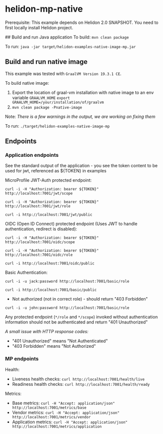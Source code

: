 # helidon-mp-native
Prerequisite:
This example depends on Helidon 2.0 SNAPSHOT. You need to first locally install Helidon project.

## Build and run Java application
To build:
`mvn clean package`

To run:
`java -jar target/helidon-examples-native-image-mp.jar`

## Build and run native image
This example was tested with `GraalVM Version 19.3.1 CE`.

To build native image:
1. Export the location of graal-vm installation with native image to an env variable `GRAALVM_HOME`
    `export GRAALVM_HOME=/your/installation/of/graalvm`
2. `mvn clean package -Pnative-image`
    
Note: _There is a few warnings in the output, we are working on fixing them_

To run:
`./target/helidon-examples-native-image-mp`


## Endpoints

### Application endpoints
See the standard output of the application - you see the token content to be used for jwt, referenced as ${TOKEN} in examples

MicroProfile JWT-Auth protected endpoint:

`curl -i -H "Authorization: bearer ${TOKEN}" http://localhost:7001/jwt/scope`

`curl -i -H "Authorization: bearer ${TOKEN}" http://localhost:7001/jwt/role`

`curl -i http://localhost:7001/jwt/public`

OIDC (Open ID Connect) protected endpoint (Uses JWT to handle authentication, redirect is disabled):

`curl -i -H "Authorization: bearer ${TOKEN}" http://localhost:7001/oidc/scope`

`curl -i -H "Authorization: bearer ${TOKEN}" http://localhost:7001/oidc/role`

`curl -i http://localhost:7001/oidc/public`

Basic Authentication:

`curl -i -u jack:password http://localhost:7001/basic/role`

`curl -i http://localhost:7001/basic/public`

- Not authorized (not in correct role) - should return "403 Forbidden"

`curl -i -u john:password http://localhost:7001/basic/role`

Any protected endpoint (`*/role` and `*/scope`) invoked without authentication information should not be authenticated and
return "401 Unauthorized"

_A small issue with HTTP response codes:_
- "401 Unauthorized" means "Not Authenticated"
- "403 Forbidden" means "Not Authorized"

### MP endpoints

Health:
- Liveness health checks: `curl http://localhost:7001/health/live`
- Readiness health checks: `curl http://localhost:7001/health/ready`

Metrics:
- Base metrics: `curl -H "Accept: application/json" http://localhost:7001/metrics/base`
- Vendor metrics: `curl -H "Accept: application/json" http://localhost:7001/metrics/vendor`
- Application metrics: `curl -H "Accept: application/json" http://localhost:7001/metrics/application`


                 